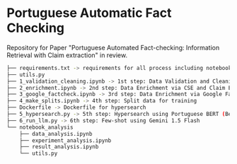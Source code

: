 # Portuguese Automatic Fact Checking
Repository for Paper "Portuguese Automated Fact-checking: Information Retrieval with Claim extraction" in review.


```bash
├── requirements.txt -> requirements for all process including notebook analysis
├── utils.py
├── 1_validation_cleaning.ipynb -> 1st step: Data Validation and Cleaning
├── 2_enrichment.ipynb -> 2nd step: Data Enrichment via CSE and Claim Extraction with Gemini 1.5 Flash
├── 3_google_factcheck.ipynb -> 3rd step: Data Enrichment via Google FactCheck
├── 4_make_splits.ipynb -> 4th step: Split data for training
├── Dockerfile -> Dockerfile for hypersearch
├── 5_hypersearch.py -> 5th step: Hypersearch using Portuguese BERT (Bertimbau)
├── 6_run_llm.py -> 6th step: Few-shot using Gemini 1.5 Flash
└── notebook_analysis
    ├── data_analysis.ipynb
    ├── experiment_analysis.ipynb
    ├── result_analysis.ipynb
    └── utils.py
```
